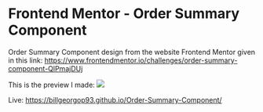 # Frontend Mentor - Order Summary Component

Order Summary Component design from the website Frontend Mentor given in this link:
https://www.frontendmentor.io/challenges/order-summary-component-QlPmajDUj

This is the preview I made:
![](FinishedPreview.png)

Live: https://billgeorgop93.github.io/Order-Summary-Component/
